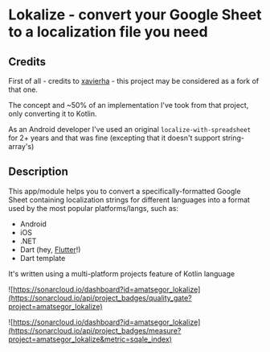 # Lokalize - convert your Google Sheet to a localization file you need

## Credits

First of all - credits to [xavierha](https://github.com/xavierha/localize-with-spreadsheet) - this project may be considered as a fork of that one.

The concept and ~50% of an implementation I've took from that project, only converting it to Kotlin.

As an Android developer I've used an original `localize-with-spreadsheet` for 2+ years and that was fine (excepting that it doesn't support string-array's)

## Description

This app/module helps you to convert a specifically-formatted Google Sheet containing localization strings for different languages into a format used by the most popular platforms/langs, such as:

* Android
* iOS
* .NET
* Dart (hey, [Flutter](https://github.com/flutter/flutter)!)
* Dart template

It's written using a multi-platform projects feature of Kotlin language

![https://sonarcloud.io/dashboard?id=amatsegor_lokalize](https://sonarcloud.io/api/project_badges/quality_gate?project=amatsegor_lokalize)

![https://sonarcloud.io/dashboard?id=amatsegor_lokalize](https://sonarcloud.io/api/project_badges/measure?project=amatsegor_lokalize&metric=sqale_index)

